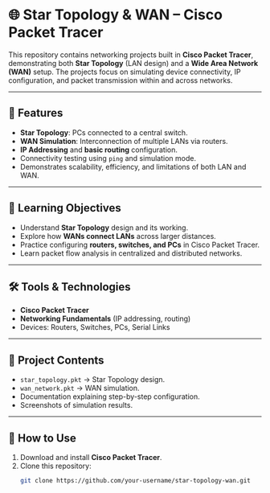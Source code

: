 # 🌐 Star Topology & WAN – Cisco Packet Tracer  

This repository contains networking projects built in **Cisco Packet Tracer**, demonstrating both **Star Topology** (LAN design) and a **Wide Area Network (WAN)** setup. The projects focus on simulating device connectivity, IP configuration, and packet transmission within and across networks.  

---

## 🔑 Features  
- **Star Topology**: PCs connected to a central switch.  
- **WAN Simulation**: Interconnection of multiple LANs via routers.  
- **IP Addressing** and **basic routing** configuration.  
- Connectivity testing using `ping` and simulation mode.  
- Demonstrates scalability, efficiency, and limitations of both LAN and WAN.  

---

## 🎯 Learning Objectives  
- Understand **Star Topology** design and its working.  
- Explore how **WANs connect LANs** across larger distances.  
- Practice configuring **routers, switches, and PCs** in Cisco Packet Tracer.  
- Learn packet flow analysis in centralized and distributed networks.  

---

## 🛠 Tools & Technologies  
- **Cisco Packet Tracer**  
- **Networking Fundamentals** (IP addressing, routing)  
- Devices: Routers, Switches, PCs, Serial Links  

---

## 📂 Project Contents  
- `star_topology.pkt` → Star Topology design.  
- `wan_network.pkt` → WAN simulation.  
- Documentation explaining step-by-step configuration.  
- Screenshots of simulation results.  

---

## 🚀 How to Use  
1. Download and install **Cisco Packet Tracer**.  
2. Clone this repository:  
   ```bash
   git clone https://github.com/your-username/star-topology-wan.git
